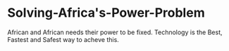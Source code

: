 # Solving-Africa's-Power-Problem
African and African needs their power to be fixed. Technology is the Best, Fastest and Safest way to acheve this.
